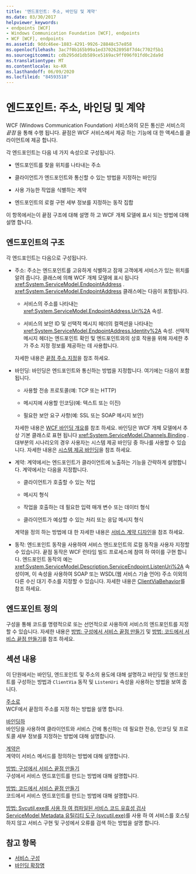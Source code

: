 ```yaml
---
title: '엔드포인트: 주소, 바인딩 및 계약'
ms.date: 03/30/2017
helpviewer_keywords:
- endpoints [WCF]
- Windows Communication Foundation [WCF], endpoints
- WCF [WCF], endpoints
ms.assetid: 9ddc46ee-1883-4291-9926-28848c57e858
ms.openlocfilehash: 3ac7f0b165b99a1ed3702628958f7d4c7702f5b1
ms.sourcegitcommit: cdb295dd1db589ce5169ac9ff096f01fd0c2da9d
ms.translationtype: MT
ms.contentlocale: ko-KR
ms.lasthandoff: 06/09/2020
ms.locfileid: "84593518"
---
```

# <a name="endpoints-addresses-bindings-and-contracts"></a>엔드포인트: 주소, 바인딩 및 계약

WCF (Windows Communication Foundation) 서비스와의 모든 통신은 서비스의 *끝점* 을 통해 수행 됩니다. 끝점은 WCF 서비스에서 제공 하는 기능에 대 한 액세스를 클라이언트에 제공 합니다.

각 엔드포인트는 다음 네 가지 속성으로 구성됩니다.

- 엔드포인트를 찾을 위치를 나타내는 주소

- 클라이언트가 엔드포인트와 통신할 수 있는 방법을 지정하는 바인딩

- 사용 가능한 작업을 식별하는 계약

- 엔드포인트의 로컬 구현 세부 정보를 지정하는 동작 집합

이 항목에서는이 끝점 구조에 대해 설명 하 고 WCF 개체 모델에 표시 되는 방법에 대해 설명 합니다.

## <a name="the-structure-of-an-endpoint"></a>엔드포인트의 구조

각 엔드포인트는 다음으로 구성됩니다.

- 주소: 주소는 엔드포인트를 고유하게 식별하고 잠재 고객에게 서비스가 있는 위치를 알려 줍니다. 클래스에 의해 WCF 개체 모델에 표시 됩니다 <xref:System.ServiceModel.EndpointAddress> . <xref:System.ServiceModel.EndpointAddress> 클래스에는 다음이 포함됩니다.

  - 서비스의 주소를 나타내는 <xref:System.ServiceModel.EndpointAddress.Uri%2A> 속성.

  - 서비스의 보안 ID 및 선택적 메시지 헤더의 컬렉션을 나타내는 <xref:System.ServiceModel.EndpointAddress.Identity%2A> 속성. 선택적 메시지 헤더는 엔드포인트 확인 및 엔드포인트와의 상호 작용을 위해 자세한 추가 주소 지정 정보를 제공하는 데 사용합니다.

  자세한 내용은 [끝점 주소 지정](../specifying-an-endpoint-address.md)을 참조 하세요.

- 바인딩: 바인딩은 엔드포인트와 통신하는 방법을 지정합니다. 여기에는 다음이 포함됩니다.

  - 사용할 전송 프로토콜(예: TCP 또는 HTTP)

  - 메시지에 사용할 인코딩(예: 텍스트 또는 이진)

  - 필요한 보안 요구 사항(예: SSL 또는 SOAP 메시지 보안)

  자세한 내용은 [WCF 바인딩 개요](../bindings-overview.md)를 참조 하세요. 바인딩은 WCF 개체 모델에서 추상 기본 클래스로 표현 됩니다 <xref:System.ServiceModel.Channels.Binding> . 대부분의 시나리오의 경우 사용자는 시스템 제공 바인딩 중 하나를 사용할 수 있습니다. 자세한 내용은 [시스템 제공 바인딩](../system-provided-bindings.md)을 참조 하세요.

- 계약: 계약에서는 엔드포인트가 클라이언트에 노출하는 기능을 간략하게 설명합니다. 계약에서는 다음을 지정합니다.

  - 클라이언트가 호출할 수 있는 작업

  - 메시지 형식

  - 작업을 호출하는 데 필요한 입력 매개 변수 또는 데이터 형식

  - 클라이언트가 예상할 수 있는 처리 또는 응답 메시지 형식

  계약을 정의 하는 방법에 대 한 자세한 내용은 [서비스 계약 디자인](../designing-service-contracts.md)을 참조 하세요.

- 동작: 엔드포인트 동작을 사용하여 서비스 엔드포인트의 로컬 동작을 사용자 지정할 수 있습니다. 끝점 동작은 WCF 런타임 빌드 프로세스에 참여 하 여이를 구현 합니다. 엔드포인트 동작의 예는 <xref:System.ServiceModel.Description.ServiceEndpoint.ListenUri%2A> 속성이며, 이 속성을 사용하여 SOAP 또는 WSDL(웹 서비스 기술 언어) 주소 이외의 다른 수신 대기 주소를 지정할 수 있습니다. 자세한 내용은 [ClientViaBehavior](../diagnostics/wmi/clientviabehavior.md)를 참조 하세요.

## <a name="defining-endpoints"></a>엔드포인트 정의

구성을 통해 코드를 명령적으로 또는 선언적으로 사용하여 서비스의 엔드포인트를 지정할 수 있습니다. 자세한 내용은 [방법: 구성에서 서비스 끝점 만들기](how-to-create-a-service-endpoint-in-configuration.md) 및 [방법: 코드에서 서비스 끝점 만들기](how-to-create-a-service-endpoint-in-code.md)를 참조 하세요.

## <a name="in-this-section"></a>섹션 내용

이 단원에서는 바인딩, 엔드포인트 및 주소의 용도에 대해 설명하고 바인딩 및 엔드포인트를 구성하는 방법과 `ClientVia` 동작 및 `ListenUri` 속성을 사용하는 방법을 보여 줍니다.

[주소로](endpoint-addresses.md)\
WCF에서 끝점의 주소를 지정 하는 방법을 설명 합니다.

[바인딩하](bindings.md)\
바인딩을 사용하여 클라이언트와 서비스 간에 통신하는 데 필요한 전송, 인코딩 및 프로토콜 세부 정보를 지정하는 방법에 대해 설명합니다.

[계약은](contracts.md)\
계약이 서비스 메서드를 정의하는 방법에 대해 설명합니다.

[방법: 구성에서 서비스 끝점 만들기](how-to-create-a-service-endpoint-in-configuration.md)\
구성에서 서비스 엔드포인트를 만드는 방법에 대해 설명합니다.

[방법: 코드에서 서비스 끝점 만들기](how-to-create-a-service-endpoint-in-code.md)\
코드에서 서비스 엔드포인트를 만드는 방법에 대해 설명합니다.

[방법: Svcutil.exe를 사용 하 여 컴파일된 서비스 코드 유효성 검사](how-to-use-svcutil-exe-to-validate-compiled-service-code.md)\
[ServiceModel Metadata 유틸리티 도구 (svcutil.exe)](../servicemodel-metadata-utility-tool-svcutil-exe.md)를 사용 하 여 서비스를 호스팅하지 않고 서비스 구현 및 구성에서 오류를 검색 하는 방법을 설명 합니다.

## <a name="see-also"></a>참고 항목

- [서비스 구성](../configuring-services.md)
- [바인딩 확장명](../extending/extending-bindings.md)
